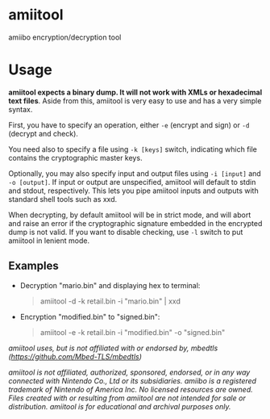amiitool
========
amiibo encryption/decryption tool

Usage
=====
**amiitool expects a binary dump. It will not work with XMLs or hexadecimal text files**. Aside from this, amiitool is very easy to use and has a very simple syntax.

First, you have to specify an operation, either ```-e``` (encrypt and sign) or ```-d``` (decrypt and check).

You need also to specify a file using ```-k [keys]``` switch, indicating which file contains the cryptographic master keys.

Optionally, you may also specify input and output files using ```-i [input]``` and ```-o [output]```. If input or output are unspecified, amiitool will default to stdin and stdout, respectively. This lets you pipe amiitool inputs and outputs with standard shell tools such as xxd.

When decrypting, by default amiitool will be in strict mode, and will abort and raise an error if the cryptographic signature embedded in the encrypted dump is not valid. If you want to disable checking, use ```-l``` switch to put amiitool in lenient mode.

Examples
--------

- Decryption "mario.bin" and displaying hex to terminal:
   > amiitool -d -k retail.bin -i "mario.bin" | xxd

- Encryption "modified.bin" to "signed.bin":
   > amiitool -e -k retail.bin -i "modified.bin" -o "signed.bin"

*amiitool uses, but is not affiliated with or endorsed by, mbedtls (https://github.com/Mbed-TLS/mbedtls)*

*amiitool is not affiliated, authorized, sponsored, endorsed, or in any way connected with Nintendo Co., Ltd or its subsidiaries. amiibo is a registered trademark of Nintendo of America Inc. No licensed resources are owned. Files created with or resulting from amiitool are not intended for sale or distribution. amiitool is for educational and archival purposes only.*

